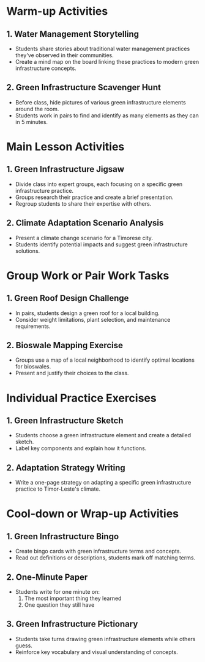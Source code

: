 # Warm-up Activities

## 1. Water Management Storytelling

- Students share stories about traditional water management practices they've observed in their communities.
- Create a mind map on the board linking these practices to modern green infrastructure concepts.

## 2. Green Infrastructure Scavenger Hunt

- Before class, hide pictures of various green infrastructure elements around the room.
- Students work in pairs to find and identify as many elements as they can in 5 minutes.

# Main Lesson Activities

## 1. Green Infrastructure Jigsaw

- Divide class into expert groups, each focusing on a specific green infrastructure practice.
- Groups research their practice and create a brief presentation.
- Regroup students to share their expertise with others.

## 2. Climate Adaptation Scenario Analysis

- Present a climate change scenario for a Timorese city.
- Students identify potential impacts and suggest green infrastructure solutions.

# Group Work or Pair Work Tasks

## 1. Green Roof Design Challenge

- In pairs, students design a green roof for a local building.
- Consider weight limitations, plant selection, and maintenance requirements.

## 2. Bioswale Mapping Exercise

- Groups use a map of a local neighborhood to identify optimal locations for bioswales.
- Present and justify their choices to the class.

# Individual Practice Exercises

## 1. Green Infrastructure Sketch

- Students choose a green infrastructure element and create a detailed sketch.
- Label key components and explain how it functions.

## 2. Adaptation Strategy Writing

- Write a one-page strategy on adapting a specific green infrastructure practice to Timor-Leste's climate.

# Cool-down or Wrap-up Activities

## 1. Green Infrastructure Bingo

- Create bingo cards with green infrastructure terms and concepts.
- Read out definitions or descriptions, students mark off matching terms.

## 2. One-Minute Paper

- Students write for one minute on:
  1. The most important thing they learned
  2. One question they still have

## 3. Green Infrastructure Pictionary

- Students take turns drawing green infrastructure elements while others guess.
- Reinforce key vocabulary and visual understanding of concepts.